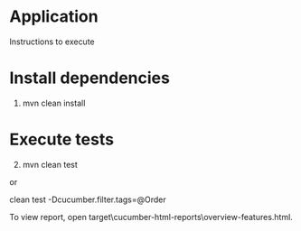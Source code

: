# Application

Instructions to execute

# Install dependencies
1. mvn clean install
# Execute tests
2. mvn clean test

or

clean test -Dcucumber.filter.tags=@Order

To view report, open target\cucumber-html-reports\overview-features.html.
